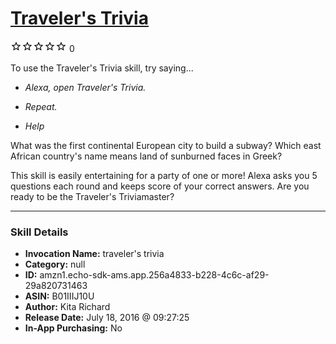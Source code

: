 # [Traveler's Trivia](http://alexa.amazon.com/#skills/amzn1.echo-sdk-ams.app.256a4833-b228-4c6c-af29-29a820731463)
![0 stars](../../images/ic_star_border_black_18dp_1x.png)![0 stars](../../images/ic_star_border_black_18dp_1x.png)![0 stars](../../images/ic_star_border_black_18dp_1x.png)![0 stars](../../images/ic_star_border_black_18dp_1x.png)![0 stars](../../images/ic_star_border_black_18dp_1x.png) 0

To use the Traveler's Trivia skill, try saying...

* *Alexa, open Traveler's Trivia.*

* *Repeat.*

* *Help*

What was the first continental European city to build a subway? Which east African country's name means land of sunburned faces in Greek?

This skill is easily entertaining for a party of one or more! Alexa asks you 5 questions each round and keeps score of your correct answers. Are you ready to be the Traveler's Triviamaster?

***

### Skill Details

* **Invocation Name:** traveler's trivia
* **Category:** null
* **ID:** amzn1.echo-sdk-ams.app.256a4833-b228-4c6c-af29-29a820731463
* **ASIN:** B01IIIJ10U
* **Author:** Kita Richard
* **Release Date:** July 18, 2016 @ 09:27:25
* **In-App Purchasing:** No
